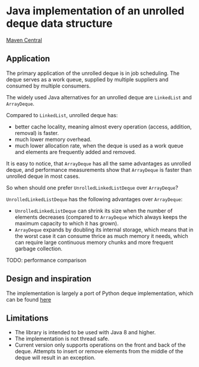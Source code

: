 # Java implementation of an unrolled deque data structure

[Maven Central](https://mvnrepository.com/artifact/io.github.dunemaster/unrolleddeque/)

## Application

The primary application of the unrolled deque is in job scheduling. 
The deque serves as a  work queue, supplied by multiple suppliers and consumed by multiple consumers. 

The widely used Java alternatives for an unrolled deque are `LinkedList` and `ArrayDeque`.

Compared to `LinkedList`, unrolled deque has:
* better cache locality, meaning almost every operation (access, addition, removal) is faster.
* much lower memory overhead.
* much lower allocation rate, when the deque is used as a work queue and elements are frequently added and removed.

It is easy to notice, that `ArrayDeque` has all the same advantages as unrolled deque, 
and performance measurements show that `ArrayDeque` is faster than unrolled deque in most cases.

So when should one prefer `UnrolledLinkedListDeque` over `ArrayDeque`?

`UnrolledLinkedListDeque` has the following advantages over `ArrayDeque`:

* `UnrolledLinkedListDeque` can shrink its size when the number of elements decreases 
(compared to `ArrayDeque` which always keeps the maximum capacity to which it has grown).
* `ArrayDeque` expands by doubling its internal storage, which means that in the worst case it can consume thrice as much memory it needs,
which can require large continuous memory chunks and more frequent garbage collection.

TODO: performance comparison

## Design and inspiration

The implementation is largely a port of Python deque implementation, which
can be found [here](https://github.com/python/cpython/blob/v3.11.4/Modules/_collectionsmodule.c)

## Limitations
- The library is intended to be used with Java 8 and higher.
- The implementation is not thread safe.
- Current version only supports operations on the front and back of the deque. 
Attempts to insert or remove elements from the middle of the deque will result in an exception.